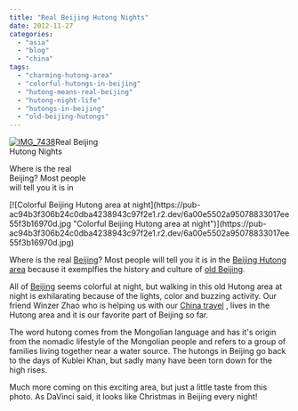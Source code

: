 ```yaml
---
title: "Real Beijing Hutong Nights"
date: 2012-11-27
categories: 
  - "asia"
  - "blog"
  - "china"
tags: 
  - "charming-hutong-area"
  - "colorful-hutongs-in-beijing"
  - "hutong-means-real-beijing"
  - "hutong-night-life"
  - "hutongs-in-beijing"
  - "old-beijing-hutongs"
---
```


[![IMG_7438](https://pub-ac94b3f306b24c0dba4238943c97f2e1.r2.dev/6a00e5502a95078833017ee55f3a21970d.jpg "IMG_7438")](https://pub-ac94b3f306b24c0dba4238943c97f2e1.r2.dev/6a00e5502a95078833017ee55f3a21970d.jpg)Real Beijing  
Hutong Nights

Where is the real  
Beijing? Most people  
will tell you it is in

<!--more--> [![Colorful Beijing Hutong area at night](https://pub-ac94b3f306b24c0dba4238943c97f2e1.r2.dev/6a00e5502a95078833017ee55f3b16970d.jpg "Colorful Beijing Hutong area at night")](https://pub-ac94b3f306b24c0dba4238943c97f2e1.r2.dev/6a00e5502a95078833017ee55f3b16970d.jpg)

Where is the real [Beijing](http://soultravelers3new.local/2012/11/forbidden-city-and-beijings-best.html "best of beijing travel")? Most people will tell you it is in the [Beijing Hutong area](http://soultravelers3new.local/2012/11/yum-loving-the-food-in-beijing.html "beijing hutong area food") because it exemplfies the history and culture of [old Beijing](http://soultravelers3new.local/2012/11/-summer-palace-sunset-in-beijing-china.html "old beijing travel spots").  
  
All of [Beijing](http://soultravelers3new.local/2012/11/beijing-bikes-and-beauty.html "Beijing beauty travel") seems colorful at night, but walking in this old Hutong area at night is exhilarating because of the lights, color and buzzing activity. Our friend Winzer Zhao who is helping us with our [China travel](http://www.chinatravel20.com/ "china travel") , lives in the Hutong area and it is our favorite part of Beijing so far.  
  
The word hutong comes from the Mongolian language and has it's origin from the nomadic lifestyle of the Mongolian people and refers to a group of families living together near a water source. The hutongs in Beijing go back to the days of Kublei Khan, but sadly many have been torn down for the high rises.  
  
Much more coming on this exciting area, but just a little taste from this photo. As DaVinci said, it looks like Christmas in Beijing every night!
